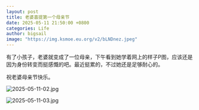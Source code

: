 ```yaml
---
layout: post
title: 老婆喜提第一个母亲节
date: 2025-05-11 21:50:00 +0800
categories: Life
author: bigsail
image: "https://img.ksmoe.eu.org/v2/bLNDnez.jpeg"
---
```

有了小孩子，老婆就变成了一位母亲，下午看到她学着网上的样子P图，应该还是因为身份转变而挺感慨的吧。最近挺累的，不过她还是足够耐心的。

祝老婆母亲节快乐。

![2025-05-11-02.jpg](https://img.ksmoe.eu.org/v2/S8NQaYw.jpeg)

![2025-05-11-03.jpg](https://img.ksmoe.eu.org/v2/KU64TcA.jpeg)
